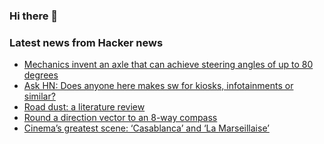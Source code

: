 ### Hi there 👋

<!--
**arashid-sh/arashid-sh** is a ✨ _special_ ✨ repository because its `README.md` (this file) appears on your GitHub profile.

Here are some ideas to get you started:

- 🔭 I’m currently working on ...
- 🌱 I’m currently learning ...
- 👯 I’m looking to collaborate on ...
- 🤔 I’m looking for help with ...
- 💬 Ask me about ...
- 📫 How to reach me: ...
- 😄 Pronouns: ...
- ⚡ Fun fact: ...
-->

### Latest news from Hacker news
<!-- BLOG-POST-LIST:START -->
- [Mechanics invent an axle that can achieve steering angles of up to 80 degrees](https://interestingengineering.com/axle-steering-angles-80-degrees)
- [Ask HN: Does anyone here makes sw for kiosks, infotainments or similar?](https://news.ycombinator.com/item?id=32223919)
- [Road dust: a literature review](https://www.ncbi.nlm.nih.gov/pmc/articles/PMC5968206/)
- [Round a direction vector to an 8-way compass](https://lemire.me/blog/2022/07/24/round-a-direction-vector-to-the-nearest-8-way-compass/)
- [Cinema’s greatest scene: ‘Casablanca’ and ‘La Marseillaise’](https://seveninchesofyourtime.com/cinemas-greatest-scene-casablanca-and-la-marseillaise/)
<!-- BLOG-POST-LIST:END -->
